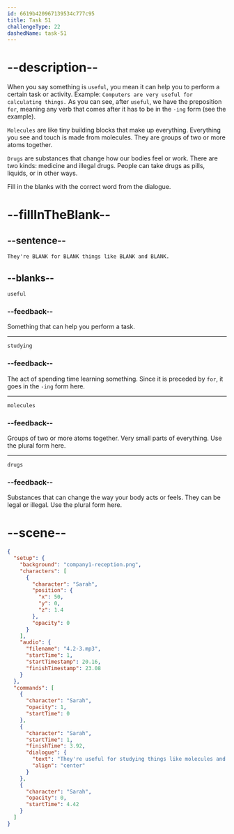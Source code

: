 ```yaml
---
id: 6619b420967139534c777c95
title: Task 51
challengeType: 22
dashedName: task-51
---
```


<!-- (Audio) Sarah: They're useful for studying things like molecules and drugs. -->

# --description--

When you say something is `useful`, you mean it can help you to perform a certain task or activity. Example: `Computers are very useful for calculating things.` As you can see, after `useful`, we have the preposition `for`, meaning any verb that comes after it has to be in the `-ing` form (see the example).

`Molecules` are like tiny building blocks that make up everything. Everything you see and touch is made from molecules. They are groups of two or more atoms together.

`Drugs` are substances that change how our bodies feel or work. There are two kinds: medicine and illegal drugs. People can take drugs as pills, liquids, or in other ways.

Fill in the blanks with the correct word from the dialogue.

# --fillInTheBlank--

## --sentence--

`They're BLANK for BLANK things like BLANK and BLANK.`

## --blanks--

`useful`

### --feedback--

Something that can help you perform a task.

---

`studying`

### --feedback--

The act of spending time learning something. Since it is preceded by `for`, it goes in the `-ing` form here.

---

`molecules`

### --feedback--

Groups of two or more atoms together. Very small parts of everything. Use the plural form here.

---

`drugs`

### --feedback--

Substances that can change the way your body acts or feels. They can be legal or illegal. Use the plural form here.

# --scene--

```json
{
  "setup": {
    "background": "company1-reception.png",
    "characters": [
      {
        "character": "Sarah",
        "position": {
          "x": 50,
          "y": 0,
          "z": 1.4
        },
        "opacity": 0
      }
    ],
    "audio": {
      "filename": "4.2-3.mp3",
      "startTime": 1,
      "startTimestamp": 20.16,
      "finishTimestamp": 23.08
    }
  },
  "commands": [
    {
      "character": "Sarah",
      "opacity": 1,
      "startTime": 0
    },
    {
      "character": "Sarah",
      "startTime": 1,
      "finishTime": 3.92,
      "dialogue": {
        "text": "They're useful for studying things like molecules and drugs.",
        "align": "center"
      }
    },
    {
      "character": "Sarah",
      "opacity": 0,
      "startTime": 4.42
    }
  ]
}
```
